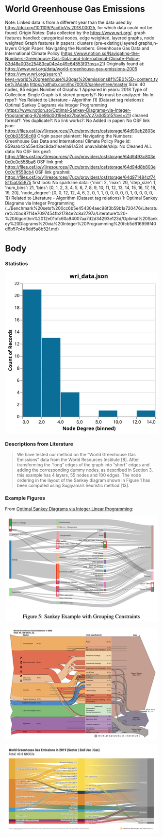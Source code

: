 # World Greenhouse Gas Emissions

Note: Linked data is from a different year than the data used by https://doi.org/10.1109/PacificVis.2018.00025, for which data could not be found.
Origin Notes: Data collected by the https://www.wri.org/.
graph features handled: categorical nodes, edge weighted, layered graphs, node weighted
Graph features in papers: clusters (pre-existing),layered graphs,n-layers
Origin Paper: Navigating the Numbers: Greenhouse Gas Data and International Climate Policy (https://www.notion.so/Navigating-the-Numbers-Greenhouse-Gas-Data-and-International-Climate-Policy-83d48a003c25483ea04e4c49c64553f0?pvs=21)
Originally found at: https://www.wri.org/data/world-greenhouse-gas-emissions-2005
https://www.wri.org/search?keys=world%20greenhouse%20gas%20emissions&f%5B0%5D=content_type%3Adata
https://github.com/lhc70000/sankey/tree/master
Size: 40 nodes, 85 edges
Number of Graphs: 1
Appeared in years: 2018
Type of Collection: Single Graph
is it stored properly?: No
must be analyzed: No
In repo?: Yes
Related to Literature - Algorithm (1) (Dataset tag relations): Optimal Sankey Diagrams via Integer Programming (https://www.notion.so/Optimal-Sankey-Diagrams-via-Integer-Programming-87de96d0019e4e27ba0e57c27a0d5b15?pvs=21)
cleaned format?: Yes
duplicate?: No
link works?: No
Added in paper: No
OSF link json: https://files.osf.io/v1/resources/j7ucv/providers/osfstorage/64d90eb2803e0c0b03558c69
Origin paper plaintext: Navigating the Numbers: Greenhouse Gas Data and International Climate Policy
Page id: 859aab42a55e43ac9dad1eae1a91a534
unavailable/skip: No
Cleaned ALL data: No
OSF link gexf: https://files.osf.io/v1/resources/j7ucv/providers/osfstorage/64d9493c803e0c0c0c558ba6
OSF link gml: https://files.osf.io/v1/resources/j7ucv/providers/osfstorage/64d94d8b803e0c0c1f558cb4
OSF link graphml: https://files.osf.io/v1/resources/j7ucv/providers/osfstorage/64d971484cf748115a055875
first look: No
sparkline data: {'min': 2, 'max': 20, 'step_size': 1, 'num_bins': 21, 'bins': [0, 1, 2, 3, 4, 5, 6, 7, 8, 9, 10, 11, 12, 13, 14, 15, 16, 17, 18, 19, 20], 'node_degree': [0, 0, 12, 12, 4, 6, 2, 0, 1, 1, 0, 0, 0, 0, 0, 1, 0, 0, 0, 0, 1]}
Related to Literature - Algorithm (Dataset tag relations) 1: Optimal Sankey Diagrams via Integer Programming (../Benchmark%20sets%200cc6b5e454304aec98f3b59b1a720476/Literature%20ad87f14e7097454fb2f784e2c8a2797a/Literature%20-%20Algorithm%2012e01bfc60a84007aa7d2d34293e123d/Optimal%20Sankey%20Diagrams%20via%20Integer%20Programming%20fcb5d816998f40d6b57c4d8dd5a8b52f.md)

# Body

### Statistics

![degree_distr.svg](World%20Greenhouse%20Gas%20Emissions%20859aab42a55e43ac9dad1eae1a91a534/degree_distr.svg)

### Descriptions from Literature

> We have tested our method on the “World Greenhouse Gas Emissions” data from the World Resources Institute [8]. After transforming the “long” edges of the graph into “short” edges and adding the corresponding dummy nodes, as described in Section 3, this example has 4 layers, 55 nodes and 100 edges. The node ordering in the layout of the Sankey diagram shown in Figure 1 has been computed using Sugiyama’s heuristic method [13].
> 

### Example Figures

From [Optimal Sankey Diagrams via Integer Linear Programming](https://doi.org/10.1109/PacificVis.2018.00025):

![Screen Shot 2023-08-09 at 11.13.23 AM.png](World%20Greenhouse%20Gas%20Emissions%20859aab42a55e43ac9dad1eae1a91a534/Screen_Shot_2023-08-09_at_11.13.23_AM.png)

![Screen Shot 2023-01-21 at 2.59.58 PM.png](World%20Greenhouse%20Gas%20Emissions%20859aab42a55e43ac9dad1eae1a91a534/Screen_Shot_2023-01-21_at_2.59.58_PM.png)

![Screen Shot 2023-01-21 at 3.00.19 PM.png](World%20Greenhouse%20Gas%20Emissions%20859aab42a55e43ac9dad1eae1a91a534/Screen_Shot_2023-01-21_at_3.00.19_PM.png)